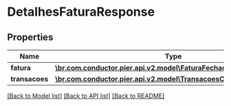 # DetalhesFaturaResponse

## Properties
Name | Type | Description | Notes
------------ | ------------- | ------------- | -------------
**fatura** | [**\br.com.conductor.pier.api.v2.model\FaturaFechadaResponse**](FaturaFechadaResponse.md) | {{{detalhes_fatura_response_fatura_value}}} | [optional] 
**transacoes** | [**\br.com.conductor.pier.api.v2.model\TransacoesCorrentesResponse[]**](TransacoesCorrentesResponse.md) | {{{detalhes_fatura_response_transacoes_value}}} | [optional] 

[[Back to Model list]](../README.md#documentation-for-models) [[Back to API list]](../README.md#documentation-for-api-endpoints) [[Back to README]](../README.md)


